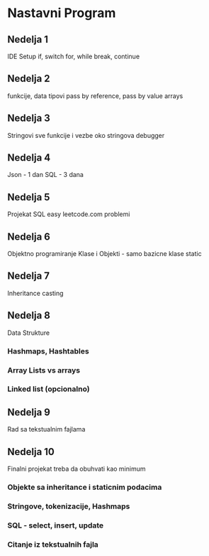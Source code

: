 # Nastavni Program 

## Nedelja 1
IDE Setup
if, switch
for, while 
break, continue

## Nedelja 2
funkcije, data tipovi
pass by reference, pass by value
arrays

## Nedelja 3
Stringovi 
sve funkcije i vezbe oko stringova
debugger 

## Nedelja 4
Json - 1 dan
SQL - 3 dana

## Nedelja 5
Projekat SQL 
easy leetcode.com problemi 

## Nedelja 6
Objektno programiranje
Klase i Objekti - samo bazicne klase
static 

## Nedelja 7
Inheritance
casting

## Nedelja 8 
Data Strukture
### Hashmaps, Hashtables
### Array Lists vs arrays
### Linked list (opcionalno)

## Nedelja 9
Rad sa tekstualnim fajlama

## Nedelja 10
Finalni projekat treba da obuhvati kao minimum
### Objekte sa inheritance i staticnim podacima
### Stringove, tokenizacije, Hashmaps
### SQL - select, insert, update
### Citanje iz tekstualnih fajla 

